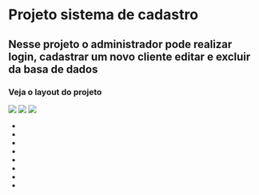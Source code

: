 <h1>Projeto sistema de cadastro</h1>
<h2>Nesse projeto o administrador pode realizar login, cadastrar um novo cliente editar e excluir da basa de dados </h2>
<h3>Veja o layout do projeto</h3>
<img src="https://github.com/LucineiaSilvah/crud-php/assets/90657609/f7d8823b-a46f-4587-b0af-c598c441af18">
<img src=https://github.com/LucineiaSilvah/crud-php/assets/90657609/7870e314-b15c-465a-b4d7-f74a3cae6880">
<img src="https://github.com/LucineiaSilvah/crud-php/assets/90657609/f68998aa-673d-4eee-aaa4-0f0fce62ab41">
<ul>
  <li>
 
  </li>
  <li>
   
  </li>
  <li>
   
  </li>
  <li>
 
  </li>
  <li>
   
  </li>
  <li>
 
  </li>
  <li>
  
  </li>
  <li>

  </li>
</ul>

